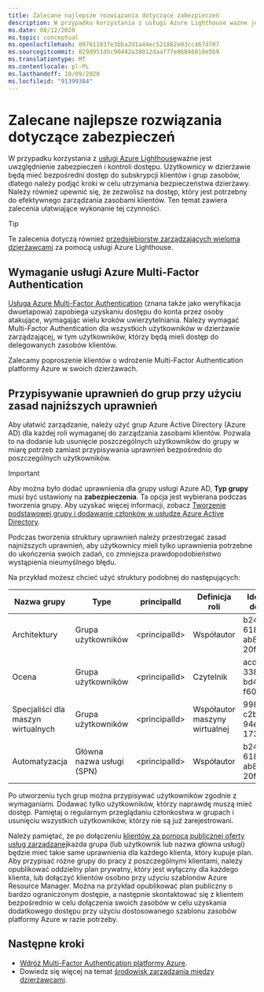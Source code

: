 ```yaml
---
title: Zalecane najlepsze rozwiązania dotyczące zabezpieczeń
description: W przypadku korzystania z usługi Azure Lighthouse ważne jest uwzględnienie zabezpieczeń i kontroli dostępu.
ms.date: 08/12/2020
ms.topic: conceptual
ms.openlocfilehash: 097611837e3bba2d1a44ec521862e03cc467d707
ms.sourcegitcommit: 829d951d5c90442a38012daaf77e86046018e5b9
ms.translationtype: MT
ms.contentlocale: pl-PL
ms.lasthandoff: 10/09/2020
ms.locfileid: "91399384"
---
```

# <a name="recommended-security-practices"></a>Zalecane najlepsze rozwiązania dotyczące zabezpieczeń

W przypadku korzystania z [usługi Azure Lighthouse](../overview.md)ważne jest uwzględnienie zabezpieczeń i kontroli dostępu. Użytkownicy w dzierżawie będą mieć bezpośredni dostęp do subskrypcji klientów i grup zasobów, dlatego należy podjąć kroki w celu utrzymania bezpieczeństwa dzierżawy. Należy również upewnić się, że zezwolisz na dostęp, który jest potrzebny do efektywnego zarządzania zasobami klientów. Ten temat zawiera zalecenia ułatwiające wykonanie tej czynności.

> [!TIP]
> Te zalecenia dotyczą również [przedsiębiorstw zarządzających wieloma dzierżawcami](enterprise.md) za pomocą usługi Azure Lighthouse.

## <a name="require-azure-multi-factor-authentication"></a>Wymaganie usługi Azure Multi-Factor Authentication

[Usługa Azure Multi-Factor Authentication](../../active-directory/authentication/concept-mfa-howitworks.md) (znana także jako weryfikacja dwuetapowa) zapobiega uzyskaniu dostępu do konta przez osoby atakujące, wymagając wielu kroków uwierzytelniania. Należy wymagać Multi-Factor Authentication dla wszystkich użytkowników w dzierżawie zarządzającej, w tym użytkowników, którzy będą mieli dostęp do delegowanych zasobów klientów.

Zalecamy poproszenie klientów o wdrożenie Multi-Factor Authentication platformy Azure w swoich dzierżawach.

## <a name="assign-permissions-to-groups-using-the-principle-of-least-privilege"></a>Przypisywanie uprawnień do grup przy użyciu zasad najniższych uprawnień

Aby ułatwić zarządzanie, należy użyć grup Azure Active Directory (Azure AD) dla każdej roli wymaganej do zarządzania zasobami klientów. Pozwala to na dodanie lub usunięcie poszczególnych użytkowników do grupy w miarę potrzeb zamiast przypisywania uprawnień bezpośrednio do poszczególnych użytkowników.

> [!IMPORTANT]
> Aby można było dodać uprawnienia dla grupy usługi Azure AD, **Typ grupy** musi być ustawiony na **zabezpieczenia**. Ta opcja jest wybierana podczas tworzenia grupy. Aby uzyskać więcej informacji, zobacz [Tworzenie podstawowej grupy i dodawanie członków w usłudze Azure Active Directory](../../active-directory/fundamentals/active-directory-groups-create-azure-portal.md).

Podczas tworzenia struktury uprawnień należy przestrzegać zasad najniższych uprawnień, aby użytkownicy mieli tylko uprawnienia potrzebne do ukończenia swoich zadań, co zmniejsza prawdopodobieństwo wystąpienia nieumyślnego błędu.

Na przykład możesz chcieć użyć struktury podobnej do następujących:

|Nazwa grupy  |Type  |principalId  |Definicja roli  |Identyfikator definicji roli  |
|---------|---------|---------|---------|---------|
|Architektury     |Grupa użytkowników         |\<principalId\>         |Współautor         |b24988ac-6180-42a0-ab88-20f7382dd24c  |
|Ocena     |Grupa użytkowników         |\<principalId\>         |Czytelnik         |acdd72a7-3385-48ef-bd42-f606fba81ae7  |
|Specjaliści dla maszyn wirtualnych     |Grupa użytkowników         |\<principalId\>         |Współautor maszyny wirtualnej         |9980e02c-c2be-4d73-94e8-173b1dc7cf3c  |
|Automatyzacja     |Główna nazwa usługi (SPN)         |\<principalId\>         |Współautor         |b24988ac-6180-42a0-ab88-20f7382dd24c  |

Po utworzeniu tych grup można przypisywać użytkowników zgodnie z wymaganiami. Dodawać tylko użytkowników, którzy naprawdę muszą mieć dostęp. Pamiętaj o regularnym przeglądaniu członkostwa w grupach i usunięciu wszystkich użytkowników, którzy nie są już zarejestrowani.

Należy pamiętać, że po dołączeniu [klientów za pomocą publicznej oferty usług zarządzanej](../how-to/publish-managed-services-offers.md)każda grupa (lub użytkownik lub nazwa główna usługi) będzie mieć takie same uprawnienia dla każdego klienta, który kupuje plan. Aby przypisać różne grupy do pracy z poszczególnymi klientami, należy opublikować oddzielny plan prywatny, który jest wyłączny dla każdego klienta, lub dołączyć klientów osobno przy użyciu szablonów Azure Resource Manager. Można na przykład opublikować plan publiczny o bardzo ograniczonym dostępie, a następnie skontaktować się z klientem bezpośrednio w celu dołączenia swoich zasobów w celu uzyskania dodatkowego dostępu przy użyciu dostosowanego szablonu zasobów platformy Azure w razie potrzeby.

## <a name="next-steps"></a>Następne kroki

- [Wdróż Multi-Factor Authentication platformy Azure](../../active-directory/authentication/howto-mfa-getstarted.md).
- Dowiedz się więcej na temat [środowisk zarządzania między dzierżawcami](cross-tenant-management-experience.md).
